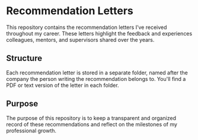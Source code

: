 # Recommendation Letters

This repository contains the recommendation letters I’ve received throughout my career. These letters highlight the feedback and experiences colleagues, mentors, and supervisors shared over the years.

## Structure

Each recommendation letter is stored in a separate folder, named after the company the person writing the recommendation belongs to. You'll find a PDF or text version of the letter in each folder.

## Purpose

The purpose of this repository is to keep a transparent and organized record of these recommendations and reflect on the milestones of my professional growth.
